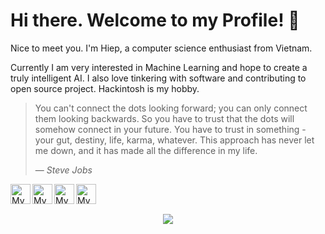 # Hi there. Welcome to my Profile! 👋

Nice to meet you. I'm Hiep, a computer science enthusiast from Vietnam.

Currently I am very interested in Machine Learning and hope to create a truly intelligent AI. I also love tinkering with software and contributing to open source project. Hackintosh is my hobby.

> You can't connect the dots looking forward; you can only connect them looking backwards. So you have to trust that the dots will somehow connect in your future. You have to trust in something - your gut, destiny, life, karma, whatever. This approach has never let me down, and it has made all the difference in my life.
>
> &mdash; <cite>Steve Jobs</cite>

<a href="https://github.com/hieplpvip" target="_blank">
	<img width="32" align="left"
		 alt="My GitHub profile"
		 src="https://cdn.jsdelivr.net/npm/simple-icons@v3/icons/github.svg">
</a>

<a href="https://www.linkedin.com/in/hieple8102/" target="_blank">
	<img width="32" align="left"
		 alt="My LinkedIn profile"
		 src="https://cdn.jsdelivr.net/npm/simple-icons@v3/icons/linkedin.svg">
</a>

<a href="https://twitter.com/hieplpvip" target="_blank">
	<img width="32" align="left"
		 alt="My Twitter profile"
		 src="https://cdn.jsdelivr.net/npm/simple-icons@v3/icons/twitter.svg">
</a>

<a href="mailto:baohiep2013@gmail.com" target="_blank">
	<img width="32" align="left"
		 alt="My Gmail"
		 src="https://cdn.jsdelivr.net/npm/simple-icons@v3/icons/gmail.svg">
</a>

<br><br>

<p align="center">
  <img src="https://github-readme-stats.vercel.app/api?username=hieplpvip&bg_color=30,009ffd,7F53AC&title_color=fff&text_color=fff">
</p>

